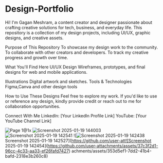 # Design-Portfolio

Hi! I'm Gagan Meshram, a content creator and designer passionate about crafting creative solutions for tech, business, and everyday life. This repository is a collection of my design projects, including UI/UX, graphic designs, and creative assets.

Purpose of This Repository
To showcase my design work to the community.
To collaborate with other creators and developers.
To track my creative progress and growth over time.

What You'll Find Here
UI/UX Design
Wireframes, prototypes, and final designs for web and mobile applications.

Illustrations
Digital artwork and sketches.
Tools & Technologies
Figma,Canva and other design tools

How to Use These Designs
Feel free to explore my work. If you'd like to use or reference any design, kindly provide credit or reach out to me for collaboration opportunities.

Connect With Me
LinkedIn: [Your LinkedIn Profile Link]
YouTube: [Your YouTube Channel Link]

![Page 1@1x](https://github.com/user-attachments/assets/0811a101-2adf-42dd-ac88-16817be87b2c)
![Screenshot 2025-01-19 144003](https://github.com/user-attachments/assets/b8200acb-e003-440a-8542-ae52e20eb0a1)
![Screenshot 2025-01-19 142541](https://github.com/user-attachments/assets/dea9a431-3f89-477c-9b26-a5e1e28165cf)
![![Screenshot 2025-01-19 142438](https://github.com/user-attachments/assets/db80537b-c673-4b66-a51a-eb7b134cd5cd)
Screenshot 2025-01-19 142527](https://github.com/user-att![Screenshot 2025-01-19 142454](https://github.com/user-attachments/assets/37c3f2d1-96cc-4c33-aa33-ef26fafd7427)
achments/assets/353d5ef1-7dd2-41b4-bafd-2318e3b260c8)
